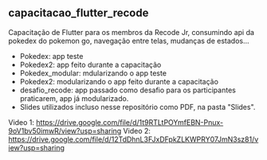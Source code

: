 ## capacitacao_flutter_recode

Capacitação de Flutter para os membros da Recode Jr, consumindo api da pokedex do pokemon go, navegação entre telas, mudanças de estados...
- Pokedex: app teste
- Pokedex2: app feito durante a capacitação
- Pokedex_modular: mdularizando o app teste
- Pokedex2: modularizando o app feito durante a capacitação
- desafio_recode:  app passado como desafio para os participantes praticarem, app já modularizado.
- Slides utilizados incluso nesse repositório como PDF, na pasta "Slides".

Video 1: https://drive.google.com/file/d/1t9RTLtPOYmfEBN-Pnux-9oV1bv50imwR/view?usp=sharing
Video 2: https://drive.google.com/file/d/12TdDhnL3FJxDFpkZLKWPRY07JmN3sz81/view?usp=sharing
